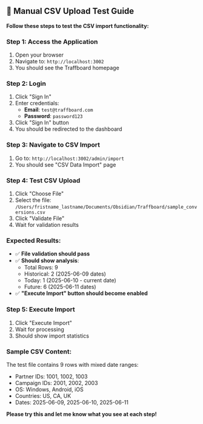 ## 🧪 **Manual CSV Upload Test Guide**

**Follow these steps to test the CSV import functionality:**

### **Step 1: Access the Application**
1. Open your browser
2. Navigate to: `http://localhost:3002`
3. You should see the Traffboard homepage

### **Step 2: Login**
1. Click "Sign In"
2. Enter credentials:
   - **Email**: `test@traffboard.com`
   - **Password**: `password123`
3. Click "Sign In" button
4. You should be redirected to the dashboard

### **Step 3: Navigate to CSV Import**
1. Go to: `http://localhost:3002/admin/import`
2. You should see "CSV Data Import" page

### **Step 4: Test CSV Upload**
1. Click "Choose File" 
2. Select the file: `/Users/fristname_lastname/Documents/Obsidian/Traffboard/sample_conversions.csv`
3. Click "Validate File"
4. Wait for validation results

### **Expected Results:**
- ✅ **File validation should pass**
- ✅ **Should show analysis**:
  - Total Rows: 9
  - Historical: 2 (2025-06-09 dates)
  - Today: 1 (2025-06-10 - current date)
  - Future: 6 (2025-06-11 dates)
- ✅ **"Execute Import" button should become enabled**

### **Step 5: Execute Import**
1. Click "Execute Import"
2. Wait for processing
3. Should show import statistics

### **Sample CSV Content:**
The test file contains 9 rows with mixed date ranges:
- Partner IDs: 1001, 1002, 1003  
- Campaign IDs: 2001, 2002, 2003
- OS: Windows, Android, iOS
- Countries: US, CA, UK
- Dates: 2025-06-09, 2025-06-10, 2025-06-11

**Please try this and let me know what you see at each step!**
